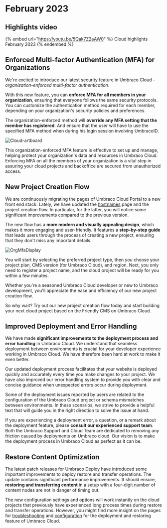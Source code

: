 # February 2023

## Highlights video

{% embed url="https://youtu.be/5Qak7Z2aAW0" %}
Cloud highlights February 2023
{% endembed %}

## Enforced Multi-factor Authentication (MFA) for Organizations

We're excited to introduce our latest security feature in Umbraco Cloud - _organization-enforced multi-factor authentication_.

With this new feature, you can **enforce MFA for all members in your organization**, ensuring that everyone follows the same security protocols. You can customize the authentication method required for each member, depending on your organization's security policies and preferences.

The organization-enforced method will **override any MFA setting that the member has registered**. And ensure that the user will have to use the specified MFA method when during his login session involving UmbracoID.

![Cloud-artboard](../../images/MfaEnforcedOrganizationMethod.gif)

This organization-enforced MFA feature is effective to set up and manage, helping protect your organization's data and resources in Umbraco Cloud. Enforcing MFA on all the members of your organization is a vital step in assuring your cloud projects and backoffice are secured from unauthorized access.

## New Project Creation Flow

We are continuously migrating the pages of Umbraco Cloud Portal to a new front end stack. Lately, we have updated the [hostnames](https://docs.umbraco.com/umbraco-cloud/set-up/project-settings/manage-hostnames) page and the project creation flow. In particular, for the latter, you will notice some significant improvements compared to the previous version.

The new flow has a **more modern and visually appealing design**, which makes it more engaging and user-friendly. It features a **step-by-step guide** that leads users through the process of creating a new project, ensuring that they don't miss any important details.

![OrgMfaDisplay](../../images/ProjectCreationFlow.gif)

You will start by selecting the preferred project type, then you choose your project plan, CMS version (for Umbraco Cloud), and region. Next, you only need to register a project name, and the cloud project will be ready for you within a few minutes.

Whether you're a seasoned Umbraco Cloud developer or new to Umbraco development, you'll appreciate the ease and efficiency of our new project creation flow.

So why wait? Try out our new project creation flow today and start building your next cloud project based on the Friendly CMS on Umbraco Cloud.

## Improved Deployment and Error Handling

We have made **significant improvements to the deployment process and error handling** in Umbraco Cloud. We understand that seamless deployment between environments is crucial for your developer experience working in Umbraco Cloud. We have therefore been hard at work to make it even better.

Our updated deployment process facilitates that your website is deployed quickly and accurately every time you make changes to your project. We have also improved our error handling system to provide you with clear and concise guidance when unexpected errors occur during deployment.

Some of the deployment issues reported by users are related to the configuration of the Umbraco Cloud project or schema mismatches between environments. In these scenarios, we strive to provide a helpful text that will guide you in the right direction to solve the issue at hand.

If you are experiencing a deployment error, a question, or a remark about the deployment feature, please **consult our experienced support team**. Both the Umbraco Support and Cloud Team are dedicated to removing any friction caused by deployments on Umbraco cloud. Our vision is to make the deployment process in Umbraco Cloud as perfect as it can be.

## Restore Content Optimization

The latest patch releases for Umbraco Deploy have introduced some important improvements to deploy restore and transfer operations. The update contains significant performance improvements. It should ensure, **restoring and transferring content** in a setup with a four-digit number of content nodes are not in danger of timing out.

The new configuration settings and options will work instantly on the cloud projects that previously have experienced long process times during restore and transfer operations. However, you might find more insight on the pages for [troubleshooting](https://docs.umbraco.com/umbraco-deploy/troubleshooting) and [configuration](https://docs.umbraco.com/umbraco-deploy/deploy-settings) for the deployment and restoring feature of Umbraco Cloud.
